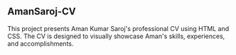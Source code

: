 ## AmanSaroj-CV
This project presents Aman Kumar Saroj's professional CV using HTML and CSS. The CV is designed to visually showcase Aman's skills, experiences, and accomplishments.
